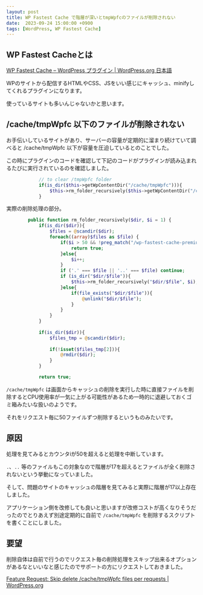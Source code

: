 ```yaml
---
layout: post
title: WP Fastest Cache で階層が深いとtmpWpfcのファイルが削除されない
date:  2023-09-24 15:00:00 +0900
tags: [WordPress, WP Fastest Cache]
---
```


## WP Fastest Cacheとは

[WP Fastest Cache – WordPress プラグイン \| WordPress.org 日本語](https://ja.wordpress.org/plugins/wp-fastest-cache/)

WPのサイトから配信するHTMLやCSS、JSをいい感じにキャッシュ、minifyしてくれるプラグインになります。

使っているサイトも多いんじゃないかと思います。

## /cache/tmpWpfc 以下のファイルが削除されない

お手伝いしているサイトがあり、サーバーの容量が定期的に溜まり続けていて調べると /cache/tmpWpfc 以下が容量を圧迫しているとのことでした。

この時にプラグインのコードを確認して下記のコードがプラグインが読み込まれるたびに実行されているのを確認しました。

```php
			// to clear /tmpWpfc folder
			if(is_dir($this->getWpContentDir("/cache/tmpWpfc"))){
				$this->rm_folder_recursively($this->getWpContentDir("/cache/tmpWpfc"));
			}
```

実際の削除処理の部分。

```php
		public function rm_folder_recursively($dir, $i = 1) {
			if(is_dir($dir)){
				$files = @scandir($dir);
			    foreach((array)$files as $file) {
			    	if($i > 50 && !preg_match("/wp-fastest-cache-premium/i", $dir)){
			    		return true;
			    	}else{
			    		$i++;
			    	}
			        if ('.' === $file || '..' === $file) continue;
			        if (is_dir("$dir/$file")){
			        	$this->rm_folder_recursively("$dir/$file", $i);
			        }else{
			        	if(file_exists("$dir/$file")){
			        		@unlink("$dir/$file");
			        	}
			        }
			    }
			}
	
		    if(is_dir($dir)){
			    $files_tmp = @scandir($dir);
			    
			    if(!isset($files_tmp[2])){
			    	@rmdir($dir);
			    }
		    }

		    return true;
```

`/cache/tmpWpfc` は画面からキャッシュの削除を実行した時に直接ファイルを削除するとCPU使用率が一気に上がる可能性があるため一時的に退避しておくゴミ箱みたいな扱いのようです。

それをリクエスト毎に50ファイルずつ削除するというものみたいです。

## 原因

処理を見てみるとカウンタiが50を超えると処理を中断しています。

`.`、`..` 等のファイルもこの対象なので階層が17を超えるとファイルが全く削除されないという挙動になっていました。

そして、問題のサイトのキャッシュの階層を見てみると実際に階層が17以上存在しました。

アプリケーション側を改修しても良いと思いますが改修コストが高くなりそうだったのでとりあえず別途定期的に自前で `/cache/tmpWpfc` を削除するスクリプトを書くことにしました。

## 要望

削除自体は自前で行うのでリクエスト毎の削除処理をスキップ出来るオプションがあるなといいなと感じたのでサポートの方にリクエストしておきました。

[Feature Request: Skip delete /cache/tmpWpfc files per requests \| WordPress.org](https://wordpress.org/support/topic/feature-request-skip-delete-cache-tmpwpfc-files-per-requests/)